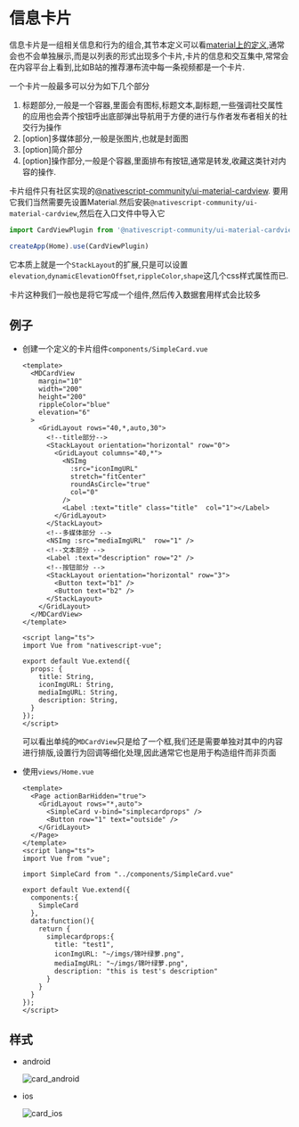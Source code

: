 # 信息卡片

信息卡片是一组相关信息和行为的组合,其节本定义可以看[material上的定义](https://material.io/components/cards#anatomy),通常会也不会单独展示,而是以列表的形式出现多个卡片,卡片的信息和交互集中,常常会在内容平台上看到,比如B站的推荐瀑布流中每一条视频都是一个卡片.

一个卡片一般最多可以分为如下几个部分

1. 标题部分,一般是一个容器,里面会有图标,标题文本,副标题,一些强调社交属性的应用也会弄个按钮呼出底部弹出导航用于方便的进行与作者发布者相关的社交行为操作
2. [option]多媒体部分,一般是张图片,也就是封面图
3. [option]简介部分
4. [option]操作部分,一般是个容器,里面排布有按钮,通常是转发,收藏这类针对内容的操作.

卡片组件只有社区实现的[@nativescript-community/ui-material-cardview](https://www.npmjs.com/package/@nativescript-community/ui-material-cardview).
要用它我们当然需要先设置Material.然后安装`@nativescript-community/ui-material-cardview`,然后在入口文件中导入它

```ts
import CardViewPlugin from '@nativescript-community/ui-material-cardview/vue';

createApp(Home).use(CardViewPlugin)
```

它本质上就是一个`StackLayout`的扩展,只是可以设置`elevation`,`dynamicElevationOffset`,`rippleColor`,`shape`这几个css样式属性而已.

卡片这种我们一般也是将它写成一个组件,然后传入数据套用样式会比较多

## 例子

+ 创建一个定义的卡片组件`components/SimpleCard.vue`

    ```vue
    <template>
      <MDCardView
        margin="10"
        width="200"
        height="200"
        rippleColor="blue"
        elevation="6"
      >
        <GridLayout rows="40,*,auto,30">
          <!--title部分-->
          <StackLayout orientation="horizontal" row="0">
            <GridLayout columns="40,*">
              <NSImg
                :src="iconImgURL"
                stretch="fitCenter"
                roundAsCircle="true"
                col="0"
              />
              <Label :text="title" class="title"  col="1"></Label>
            </GridLayout>
          </StackLayout>
          <!--多媒体部分 -->
          <NSImg :src="mediaImgURL"  row="1" />
          <!--文本部分 -->
          <Label :text="description" row="2" />
          <!--按钮部分 -->
          <StackLayout orientation="horizontal" row="3">
            <Button text="b1" />
            <Button text="b2" />
          </StackLayout>
        </GridLayout>
      </MDCardView>
    </template>
      
    <script lang="ts">
    import Vue from "nativescript-vue";

    export default Vue.extend({
      props: {
        title: String,
        iconImgURL: String,
        mediaImgURL: String,
        description: String,
      }
    });
    </script>
    ```

    可以看出单纯的`MDCardView`只是给了一个框,我们还是需要单独对其中的内容进行排版,设置行为回调等细化处理,因此通常它也是用于构造组件而非页面

+ 使用`views/Home.vue`

    ```vue
    <template>
      <Page actionBarHidden="true">
        <GridLayout rows="*,auto">
          <SimpleCard v-bind="simplecardprops" />
          <Button row="1" text="outside" />
        </GridLayout>
      </Page>
    </template>
    <script lang="ts">
    import Vue from "vue";

    import SimpleCard from "../components/SimpleCard.vue"

    export default Vue.extend({
      components:{
        SimpleCard
      },
      data:function(){
        return {
          simplecardprops:{
            title: "test1",
            iconImgURL: "~/imgs/锦叶绿萝.png",
            mediaImgURL: "~/imgs/锦叶绿萝.png",
            description: "this is test's description"
          }
        }
      }
    });
    </script>
    ```

## 样式

+ android

  ![card_android](../../imgs/card_android.png)

+ ios

  ![card_ios](../../imgs/card_ios.png)